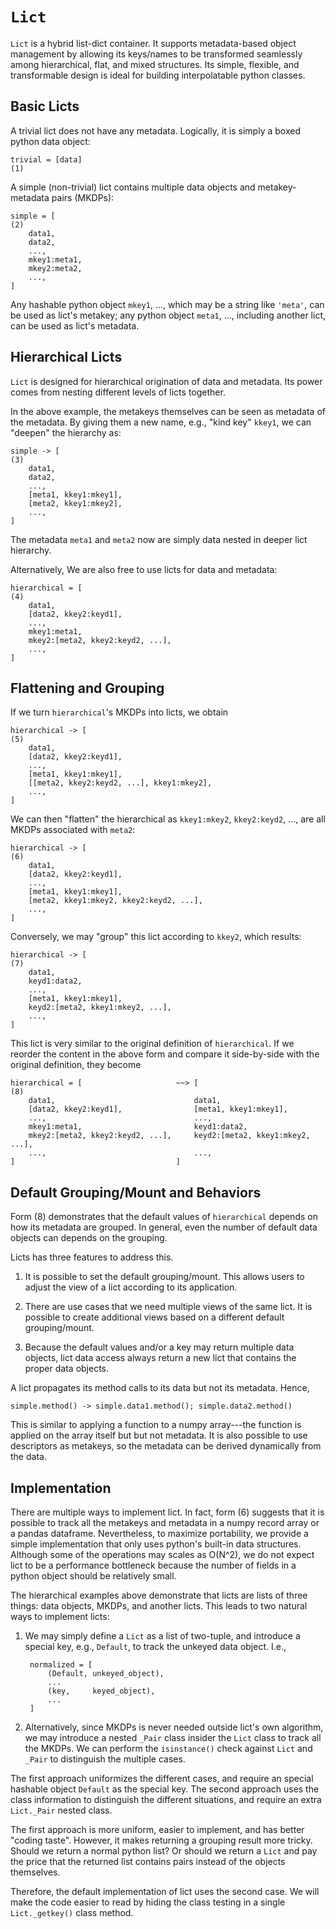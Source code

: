 # `Lict`

`Lict` is a hybrid list-dict container.
It supports metadata-based object management by allowing its
keys/names to be transformed seamlessly among hierarchical, flat, and
mixed structures.
Its simple, flexible, and transformable design is ideal for building
interpolatable python classes.


## Basic Licts

A trivial lict does not have any metadata.
Logically, it is simply a boxed python data object:

    trivial = [data]                                                        (1)

A simple (non-trivial) lict contains multiple data objects and
metakey-metadata pairs (MKDPs):

    simple = [                                                              (2)
        data1,
        data2,
        ...,
        mkey1:meta1,
        mkey2:meta2,
        ...,
    ]

Any hashable python object `mkey1`, ..., which may be a string like
`'meta'`, can be used as lict's metakey; any python object `meta1`,
..., including another lict, can be used as lict's metadata.


## Hierarchical Licts

`Lict` is designed for hierarchical origination of data and metadata.
Its power comes from nesting different levels of licts together.

In the above example, the metakeys themselves can be seen as metadata
of the metadata.
By giving them a new name, e.g., "kind key" `kkey1`, we can "deepen"
the hierarchy as:

    simple -> [                                                             (3)
        data1,
        data2,
        ...,
        [meta1, kkey1:mkey1],
        [meta2, kkey1:mkey2],
        ...,
    ]

The metadata `meta1` and `meta2` now are simply data nested in deeper
lict hierarchy.

Alternatively, We are also free to use licts for data and metadata:

    hierarchical = [                                                        (4)
        data1,
        [data2, kkey2:keyd1],
        ...,
        mkey1:meta1,
        mkey2:[meta2, kkey2:keyd2, ...],
        ...,
    ]


## Flattening and Grouping

If we turn `hierarchical`'s MKDPs into licts, we obtain

    hierarchical -> [                                                       (5)
        data1,
        [data2, kkey2:keyd1],
        ...,
        [meta1, kkey1:mkey1],
        [[meta2, kkey2:keyd2, ...], kkey1:mkey2],
        ...,
    ]

We can then "flatten" the hierarchical as `kkey1:mkey2`,
`kkey2:keyd2`, ..., are all MKDPs associated with `meta2`:

    hierarchical -> [                                                       (6)
        data1,
        [data2, kkey2:keyd1],
        ...,
        [meta1, kkey1:mkey1],
        [meta2, kkey1:mkey2, kkey2:keyd2, ...],
        ...,
    ]

Conversely, we may "group" this lict according to `kkey2`, which
results:

    hierarchical -> [                                                       (7)
        data1,
        keyd1:data2,
        ...,
        [meta1, kkey1:mkey1],
        keyd2:[meta2, kkey1:mkey2, ...],
        ...,
    ]

This lict is very similar to the original definition of
`hierarchical`.
If we reorder the content in the above form and compare it
side-by-side with the original definition, they become

    hierarchical = [                     ~~> [                              (8)
        data1,                               data1,
        [data2, kkey2:keyd1],                [meta1, kkey1:mkey1],
        ...,                                 ...,
        mkey1:meta1,                         keyd1:data2,
        mkey2:[meta2, kkey2:keyd2, ...],     keyd2:[meta2, kkey1:mkey2, ...],
        ...,                                 ...,
    ]                                    ]


## Default Grouping/Mount and Behaviors

Form (8) demonstrates that the default values of `hierarchical`
depends on how its metadata are grouped.
In general, even the number of default data objects can depends on the
grouping.

Licts has three features to address this.

1. It is possible to set the default grouping/mount.
   This allows users to adjust the view of a lict according to its
   application.

2. There are use cases that we need multiple views of the same lict.
   It is possible to create additional views based on a different
   default grouping/mount.

3. Because the default values and/or a key may return multiple data
   objects, lict data access always return a new lict that contains
   the proper data objects.

A lict propagates its method calls to its data but not its metadata.
Hence,

    simple.method() -> simple.data1.method(); simple.data2.method()

This is similar to applying a function to a numpy array---the function
is applied on the array itself but but not metadata.
It is also possible to use descriptors as metakeys, so the metadata
can be derived dynamically from the data.


## Implementation

There are multiple ways to implement lict.
In fact, form (6) suggests that it is possible to track all the
metakeys and metadata in a numpy record array or a pandas dataframe.
Nevertheless, to maximize portability, we provide a simple
implementation that only uses python's built-in data structures.
Although some of the operations may scales as O(N^2), we do not expect
lict to be a performance bottleneck because the number of fields in a
python object should be relatively small.

The hierarchical examples above demonstrate that licts are lists of
three things: data objects, MKDPs, and another licts.
This leads to two natural ways to implement licts:

1. We may simply define a `Lict` as a list of two-tuple, and introduce
   a special key, e.g., `Default`, to track the unkeyed data object.
   I.e.,

        normalized = [
            (Default, unkeyed_object),
            ...
            (key,     keyed_object),
            ...
        ]

2. Alternatively, since MKDPs is never needed outside lict's own
   algorithm, we may introduce a nested `_Pair` class insider the
   `Lict` class to track all the MKDPs.
   We can perform the `isinstance()` check against `Lict` and `_Pair`
   to distinguish the multiple cases.

The first approach uniformizes the different cases, and require an
special hashable object `Default` as the special key.
The second approach uses the class information to distinguish the
different situations, and require an extra `Lict._Pair` nested class.

The first approach is more uniform, easier to implement, and has
better "coding taste".
However, it makes returning a grouping result more tricky.
Should we return a normal python list?
Or should we return a `Lict` and pay the price that the returned list
contains pairs instead of the objects themselves.

Therefore, the default implementation of lict uses the second case.
We will make the code easier to read by hiding the class testing in a
single `Lict._getkey()` class method.
